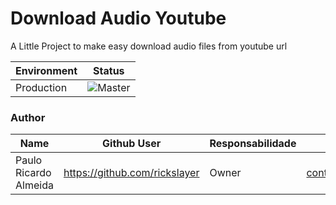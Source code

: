# Download Audio Youtube
A Little Project to make easy download audio files from youtube url

| Environment | Status                                                                                             |
|------------|----------------------------------------------------------------------------------------------------|
| Production | ![Master](https://github.com/rickslayer/download-audio-youtube/badge.svg?branch=master) |


### Author

| Name                  | Github User                     | Responsabilidade | E-mail
|-----------------------|---------------------------------|------------------|--------------------------------- |
| Paulo Ricardo Almeida | https://github.com/rickslayer   |Owner             | contact@prra.dev                 |
